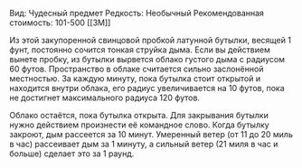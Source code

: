 Вид: Чудесный предмет
Редкость: Необычный
Рекомендованная стоимость: 101-500 [[ЗМ]]

Из этой закупоренной свинцовой пробкой латунной бутылки, весящей 1 фунт, постоянно сочится тонкая струйка дыма. Если вы действием вынете пробку, из бутылки вырвется облако густого дыма с радиусом 60 футов. Пространство в облаке считается сильно заслонённой местностью. За каждую минуту, пока бутылка стоит открытой и находится внутри облака, его радиус увеличивается на 10 футов, пока не достигнет максимального радиуса 120 футов.

Облако остаётся, пока бутылка открыта. Для закрывания бутылки нужно действием произнести её командное слово. Когда бутылку закроют, дым рассеется за 10 минут. Умеренный ветер (от 11 до 20 миль в час) рассеивает дым за 1 минуту, а сильный ветер (21 миля в час и больше) сделает это за 1 раунд.